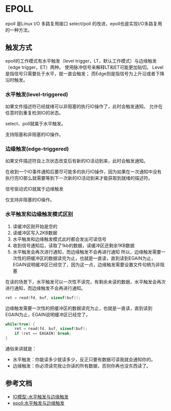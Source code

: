 # EPOLL

epoll 是Linux I/O 多路复用接口 select/poll 的改进，epoll也是实现I/O多路复用的一种方法。



## 触发方式

epoll的工作模式有水平触发（level trigger，LT，默认工作模式）与边缘触发（edge trigger，ET）两种。
使用脉冲信号来解释LT和ET可能更加贴切。
Level是指信号只需要处于水平，就一直会触发；
而Edge则是指信号为上升沿或者下降沿时触发。

### 水平触发(level-triggered)

如果文件描述符已经就绪可以非阻塞的执行IO操作了，此时会触发通知。
允许在任意时刻重复检测IO的状态。

select、poll就属于水平触发。

支持阻塞和非阻塞的IO操作。

### 边缘触发(edge-triggered)

如果文件描述符自上次状态改变后有新的IO活动到来，此时会触发通知。

在收到一个IO事件通知后要尽可能多的执行IO操作，因为如果在一次通知中没有执行完IO那么就需要等到下一次新的IO活动到来才能获取到就绪的描述符。

信号驱动式IO就属于边缘触发

仅支持非阻塞的IO操作。

### 水平触发和边缘触发模式区别

1. 读缓冲区刚开始是空的
2. 读缓冲区写入2KB数据
3. 水平触发和边缘触发模式此时都会发出可读信号
4. 收到信号通知后，读取了1kb的数据，读缓冲区还剩余1KB数据
5. 水平触发会再次进行通知，而边缘触发不会再进行通知
所以，边缘触发需要一次性的把缓冲区的数据读完为止，也就是一直读，直到读到EGAIN为止，EGAIN说明缓冲区已经空了，因为这一点，边缘触发需要设置文件句柄为非阻塞

在读的场景下，水平触发可以一次性不读完，有剩余未读的数据，水平触发会再次进行通知，而边缘触发不会再进行通知。

```c++
ret = read(fd, buf, sizeof(buf));
```

边缘触发需要一次性的把缓冲区的数据读完为止，也就是一直读，直到读到EGAIN为止，EGAIN说明缓冲区已经空了。

```c++
while(true) {
    ret = read(fd, buf, sizeof(buf);
    if (ret == EAGAIN) break;
}
```

通俗来讲就是：

* 水平触发：你能读多少就读多少，反正只要有数据可读我就会通知你的。
* 边缘触发：你必须读完我让你读的所有数据，否则你再也没东西读了。

## 参考文档

* [IO模型-水平触发与边缘触发](https://hyiki.github.io/reference/2020/03/31/LT-ET.html)
* [epoll:水平触发与边缘触发](https://www.jianshu.com/p/7eaa0224d797)
